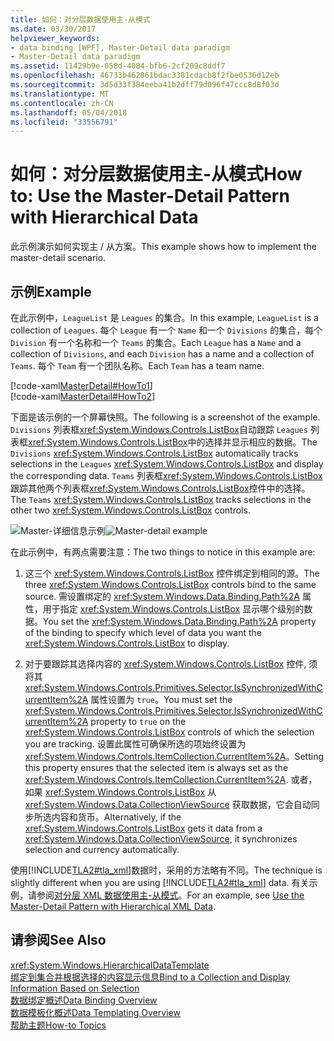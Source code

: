 ```yaml
---
title: 如何：对分层数据使用主-从模式
ms.date: 03/30/2017
helpviewer_keywords:
- data binding [WPF], Master-Detail data paradigm
- Master-Detail data paradigm
ms.assetid: 11429b9e-058d-4084-bfb6-2cf209c8ddf7
ms.openlocfilehash: 46733b462861bdac3381cdacb8f2fbe0536d12eb
ms.sourcegitcommit: 3d5d33f384eeba41b2dff79d096f47ccc8d8f03d
ms.translationtype: MT
ms.contentlocale: zh-CN
ms.lasthandoff: 05/04/2018
ms.locfileid: "33556791"
---
```

# <a name="how-to-use-the-master-detail-pattern-with-hierarchical-data"></a><span data-ttu-id="c1760-102">如何：对分层数据使用主-从模式</span><span class="sxs-lookup"><span data-stu-id="c1760-102">How to: Use the Master-Detail Pattern with Hierarchical Data</span></span>
<span data-ttu-id="c1760-103">此示例演示如何实现主 / 从方案。</span><span class="sxs-lookup"><span data-stu-id="c1760-103">This example shows how to implement the master-detail scenario.</span></span>  
  
## <a name="example"></a><span data-ttu-id="c1760-104">示例</span><span class="sxs-lookup"><span data-stu-id="c1760-104">Example</span></span>  
 <span data-ttu-id="c1760-105">在此示例中，`LeagueList` 是 `Leagues` 的集合。</span><span class="sxs-lookup"><span data-stu-id="c1760-105">In this example, `LeagueList` is a collection of `Leagues`.</span></span> <span data-ttu-id="c1760-106">每个 `League` 有一个 `Name` 和一个 `Divisions` 的集合，每个 `Division` 有一个名称和一个 `Teams` 的集合。</span><span class="sxs-lookup"><span data-stu-id="c1760-106">Each `League` has a `Name` and a collection of `Divisions`, and each `Division` has a name and a collection of `Teams`.</span></span> <span data-ttu-id="c1760-107">每个 `Team` 有一个团队名称。</span><span class="sxs-lookup"><span data-stu-id="c1760-107">Each `Team` has a team name.</span></span>  
  
 [!code-xaml[MasterDetail#HowTo1](../../../../samples/snippets/visualbasic/VS_Snippets_Wpf/MasterDetail/VisualBasic/Page1.xaml#howto1)]  
[!code-xaml[MasterDetail#HowTo2](../../../../samples/snippets/visualbasic/VS_Snippets_Wpf/MasterDetail/VisualBasic/Page1.xaml#howto2)]  
  
 <span data-ttu-id="c1760-108">下面是该示例的一个屏幕快照。</span><span class="sxs-lookup"><span data-stu-id="c1760-108">The following is a screenshot of the example.</span></span> <span data-ttu-id="c1760-109">`Divisions` 列表框<xref:System.Windows.Controls.ListBox>自动跟踪 `Leagues` 列表框<xref:System.Windows.Controls.ListBox>中的选择并显示相应的数据。</span><span class="sxs-lookup"><span data-stu-id="c1760-109">The `Divisions` <xref:System.Windows.Controls.ListBox> automatically tracks selections in the `Leagues` <xref:System.Windows.Controls.ListBox> and display the corresponding data.</span></span> <span data-ttu-id="c1760-110">`Teams` 列表框<xref:System.Windows.Controls.ListBox>跟踪其他两个列表框<xref:System.Windows.Controls.ListBox>控件中的选择。</span><span class="sxs-lookup"><span data-stu-id="c1760-110">The `Teams` <xref:System.Windows.Controls.ListBox> tracks selections in the other two <xref:System.Windows.Controls.ListBox> controls.</span></span>  
  
 <span data-ttu-id="c1760-111">![Master&#45;详细信息示例](../../../../docs/framework/wpf/data/media/databindingmasterdetailsample.png "DataBindingMasterDetailSample")</span><span class="sxs-lookup"><span data-stu-id="c1760-111">![Master&#45;detail example](../../../../docs/framework/wpf/data/media/databindingmasterdetailsample.png "DataBindingMasterDetailSample")</span></span>  
  
 <span data-ttu-id="c1760-112">在此示例中，有两点需要注意：</span><span class="sxs-lookup"><span data-stu-id="c1760-112">The two things to notice in this example are:</span></span>  
  
1.  <span data-ttu-id="c1760-113">这三个 <xref:System.Windows.Controls.ListBox> 控件绑定到相同的源。</span><span class="sxs-lookup"><span data-stu-id="c1760-113">The three <xref:System.Windows.Controls.ListBox> controls bind to the same source.</span></span> <span data-ttu-id="c1760-114">需设置绑定的 <xref:System.Windows.Data.Binding.Path%2A> 属性，用于指定 <xref:System.Windows.Controls.ListBox> 显示哪个级别的数据。</span><span class="sxs-lookup"><span data-stu-id="c1760-114">You set the <xref:System.Windows.Data.Binding.Path%2A> property of the binding to specify which level of data you want the <xref:System.Windows.Controls.ListBox> to display.</span></span>  
  
2.  <span data-ttu-id="c1760-115">对于要跟踪其选择内容的 <xref:System.Windows.Controls.ListBox> 控件, 须将其 <xref:System.Windows.Controls.Primitives.Selector.IsSynchronizedWithCurrentItem%2A> 属性设置为 `true`。</span><span class="sxs-lookup"><span data-stu-id="c1760-115">You must set the <xref:System.Windows.Controls.Primitives.Selector.IsSynchronizedWithCurrentItem%2A> property to `true` on the <xref:System.Windows.Controls.ListBox> controls of which the selection you are tracking.</span></span> <span data-ttu-id="c1760-116">设置此属性可确保所选的项始终设置为 <xref:System.Windows.Controls.ItemCollection.CurrentItem%2A>。</span><span class="sxs-lookup"><span data-stu-id="c1760-116">Setting this property ensures that the selected item is always set as the <xref:System.Windows.Controls.ItemCollection.CurrentItem%2A>.</span></span> <span data-ttu-id="c1760-117">或者，如果 <xref:System.Windows.Controls.ListBox> 从 <xref:System.Windows.Data.CollectionViewSource> 获取数据，它会自动同步所选内容和货币。</span><span class="sxs-lookup"><span data-stu-id="c1760-117">Alternatively, if the <xref:System.Windows.Controls.ListBox> gets it data from a <xref:System.Windows.Data.CollectionViewSource>, it synchronizes selection and currency automatically.</span></span>  
  
 <span data-ttu-id="c1760-118">使用[!INCLUDE[TLA2#tla_xml](../../../../includes/tla2sharptla-xml-md.md)]数据时，采用的方法略有不同。</span><span class="sxs-lookup"><span data-stu-id="c1760-118">The technique is slightly different when you are using [!INCLUDE[TLA2#tla_xml](../../../../includes/tla2sharptla-xml-md.md)] data.</span></span> <span data-ttu-id="c1760-119">有关示例，请参阅[对分层 XML 数据使用主-从模式](../../../../docs/framework/wpf/data/how-to-use-the-master-detail-pattern-with-hierarchical-xml-data.md)。</span><span class="sxs-lookup"><span data-stu-id="c1760-119">For an example, see [Use the Master-Detail Pattern with Hierarchical XML Data](../../../../docs/framework/wpf/data/how-to-use-the-master-detail-pattern-with-hierarchical-xml-data.md).</span></span>  
  
## <a name="see-also"></a><span data-ttu-id="c1760-120">请参阅</span><span class="sxs-lookup"><span data-stu-id="c1760-120">See Also</span></span>  
 <xref:System.Windows.HierarchicalDataTemplate>  
 [<span data-ttu-id="c1760-121">绑定到集合并根据选择的内容显示信息</span><span class="sxs-lookup"><span data-stu-id="c1760-121">Bind to a Collection and Display Information Based on Selection</span></span>](../../../../docs/framework/wpf/data/how-to-bind-to-a-collection-and-display-information-based-on-selection.md)  
 [<span data-ttu-id="c1760-122">数据绑定概述</span><span class="sxs-lookup"><span data-stu-id="c1760-122">Data Binding Overview</span></span>](../../../../docs/framework/wpf/data/data-binding-overview.md)  
 [<span data-ttu-id="c1760-123">数据模板化概述</span><span class="sxs-lookup"><span data-stu-id="c1760-123">Data Templating Overview</span></span>](../../../../docs/framework/wpf/data/data-templating-overview.md)  
 [<span data-ttu-id="c1760-124">帮助主题</span><span class="sxs-lookup"><span data-stu-id="c1760-124">How-to Topics</span></span>](../../../../docs/framework/wpf/data/data-binding-how-to-topics.md)
